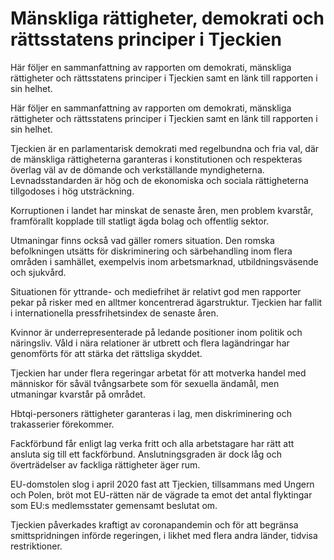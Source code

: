 # Mänskliga rättigheter, demokrati och rättsstatens principer i Tjeckien

Här följer en sammanfattning av rapporten om demokrati, mänskliga rättigheter och rättsstatens principer i Tjeckien samt en länk till rapporten i sin helhet.

Här följer en sammanfattning av rapporten om demokrati, mänskliga rättigheter och rättsstatens principer i Tjeckien samt en länk till rapporten i sin helhet.

Tjeckien är en parlamentarisk demokrati med regelbundna och fria val, där de mänskliga rättigheterna garanteras i konstitutionen och respekteras överlag väl av de dömande och verkställande myndigheterna. Levnadsstandarden är hög och de ekonomiska och sociala rättigheterna tillgodoses i hög utsträckning.

Korruptionen i landet har minskat de senaste åren, men problem kvarstår, framförallt kopplade till statligt ägda bolag och offentlig sektor.

Utmaningar finns också vad gäller romers situation. Den romska befolkningen utsätts för diskriminering och särbehandling inom flera områden i samhället, exempelvis inom arbetsmarknad, utbildningsväsende och sjukvård.

Situationen för yttrande- och mediefrihet är relativt god men rapporter pekar på risker med en alltmer koncentrerad ägarstruktur. Tjeckien har fallit i internationella pressfrihetsindex de senaste åren.

Kvinnor är underrepresenterade på ledande positioner inom politik och näringsliv. Våld i nära relationer är utbrett och flera lagändringar har genomförts för att stärka det rättsliga skyddet.

Tjeckien har under flera regeringar arbetat för att motverka handel med människor för såväl tvångsarbete som för sexuella ändamål, men utmaningar kvarstår på området.

Hbtqi-personers rättigheter garanteras i lag, men diskriminering och trakasserier förekommer.

Fackförbund får enligt lag verka fritt och alla arbetstagare har rätt att ansluta sig till ett fackförbund. Anslutningsgraden är dock låg och överträdelser av fackliga rättigheter äger rum.

EU-domstolen slog i april 2020 fast att Tjeckien, tillsammans med Ungern och Polen, bröt mot EU-rätten när de vägrade ta emot det antal flyktingar som EU:s medlemsstater gemensamt beslutat om.

Tjeckien påverkades kraftigt av coronapandemin och för att begränsa smittspridningen införde regeringen, i likhet med flera andra länder, tidvisa restriktioner.
